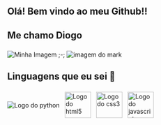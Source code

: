 ## Olá! Bem vindo ao meu Github!!
## Me chamo Diogo 

###

<div style="width: 100%">
<img src="https://veja.abril.com.br/wp-content/uploads/2016/05/giphy-3-original.gif?w=414&h=280&crop=1" alt="Minha Imagem ;-;">
<img src="https://i.pinimg.com/originals/41/3e/98/413e987324e13bdeae5cc9d0825a5b0e.gif" alt="imagem do mark">
</div>

###

<h2 align="left">Linguagens que eu sei 📖</h2>

###
###
<div style="display: flex; align-items: center; justify-content: space-between; width="100%">
   <!--Linguagens-->
   <div style="display: flex; align-items: center; gap: 12px;">
     <img src="https://cdn.jsdeliver.net/gh/devicons/devicon/icons/python/python-original.svg height="60" alt="Logo do python">
     <img src="https://cdn.jsdelivr.net/gh/devicons/devicon/icons/html5/html5-original.svg" height="60" alt="Logo do html5" />
     <img src="https://cdn.jsdelivr.net/gh/devicons/devicon/icons/css3/css3-original.svg" height="60" alt="Logo do css3" />
     <img src="https://cdn.jsdelivr.net/gh/devicons/devicon/icons/javascript/javascript-original.svg" height="60" alt="Logo do javascript" />
   </div>
</div>
